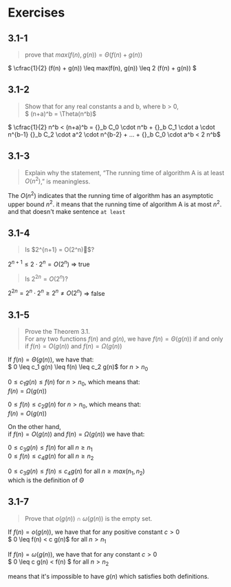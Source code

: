 # Exercises## 3.1-1 > prove that $max(f(n),g(n)) = \Theta(f(n)+g(n))$

$ \cfrac{1}{2} (f(n) + g(n)) \leq max(f(n), g(n)) \leq 2 (f(n) + g(n)) $  

## 3.1-2
> Show that for any real constants a and b, where b > 0,  > $ (n+a)^b = \Theta(n^b)$

$ \cfrac{1}{2} n^b <
(n+a)^b =
{}_b C_0 \cdot n^b +
{}_b C_1 \cdot a \cdot n^{b-1}
{}_b C_2 \cdot a^2 \cdot n^{b-2} +
... +
{}_b C_0 \cdot a^b
< 2 n^b$

## 3.1-3
> Explain why the statement, “The running time of algorithm A is at least $O(n^2)$,” is meaningless.

The $O(n^2)$ indicates that the running time of algorithm has an asymptotic upper bound $n^2$. it means that the running time of algorithm A is at most $n^2$. and that doesn't make sentence `at least`

## 3.1-4
> Is $2^{n+1} = O(2^n)$?

$2^{n+1} \leq 2 \cdot 2^n = O(2^n)$ => true

>  Is $2^{2n} = O(2^n)$?

$2^{2n} = 2^n \cdot 2^n \geq 2^n \neq O(2^n)$ => false


## 3.1-5
> Prove the Theorem 3.1.  
> For any two functions $f(n)$ and $g(n)$, we have $f(n) = \Theta(g(n))$ if and only if $f(n) = O(g(n))$ and $f(n) = \Omega(g(n))$

If $f(n) = \Theta(g(n))$, we have that:  
$ 0 \leq c_1 g(n) \leq f(n) \leq c_2 g(n)$ for $n > n_0$  

$0 \leq  c_1 g(n) \leq f(n)$ for $n > n_0$, which means that:  
$f(n) = \Omega(g(n))$

$0 \leq  f(n) \leq c_2 g(n)$ for $n > n_0$, which means that:  
$f(n) = O(g(n))$


On the other hand,  
if $f(n) = O(g(n))$ and $f(n) = \Omega(g(n))$ we have that:  

$0 \leq c_3 g(n) \leq f(n)$ for all $n \geq n_1$   
$0 \leq f(n) \leq c_4 g(n)$ for all $n \geq n_2$   

$0 \leq c_3 g(n) \leq f(n) \leq c_4 g(n)$ for all $n \geq max(n_1, n_2)$  
which is the definition of $\Theta$

## 3.1-7
> Prove that $o(g(n)) \cap \omega(g(n))$ is the empty set.

If $f(n) = o(g(n))$, we have that for any positive constant $c > 0$  
$ 0 \leq f(n) < c g(n)$ for all $n > n_1$

If $f(n) = \omega(g(n))$, we have that for any constant $c > 0$  
$ 0 \leq c g(n) < f(n) $ for all $n > n_2$

means that it's impossible to have $g(n)$ which satisfies both definitions.
